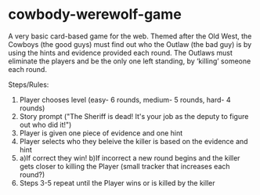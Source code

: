 # cowbody-werewolf-game
A very basic card-based game for the web. Themed after the Old West, the Cowboys (the good guys) must find out who the Outlaw (the bad guy) is by using the hints and evidence provided each round. The Outlaws must eliminate the players and be the only one left standing, by ‘killing’ someone each round.

Steps/Rules:

1. Player chooses level (easy- 6 rounds, medium- 5 rounds, hard- 4 rounds)
2. Story prompt ("The Sheriff is dead! It's your job as the deputy to figure out who did it!")
3. Player is given one piece of evidence and one hint
4. Player selects who they beleive the killer is based on the evidence and hint
5. a)If correct they win! b)If incorrect a new round begins and the killer gets closer to killing the Player (small tracker that increases each round?)
6. Steps 3-5 repeat until the Player wins or is killed by the killer

